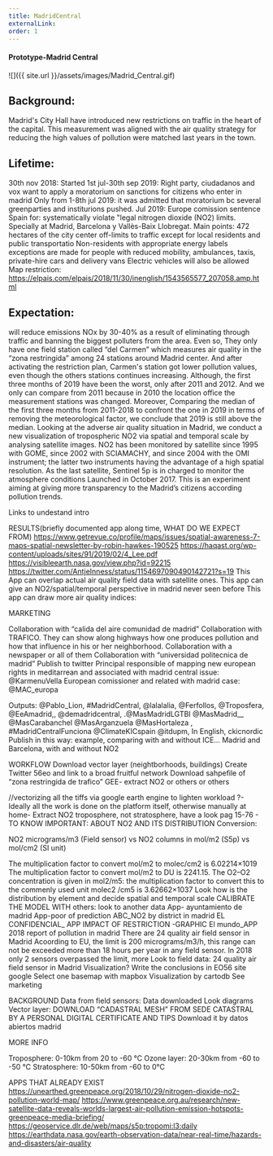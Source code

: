```yaml
---
title: MadridCentral
externalLink:
order: 1
---
```

#### Prototype-Madrid Central


![]({{ site.url }}/assets/images/Madrid_Central.gif)

## Background:

Madrid's City Hall have introduced new restrictions on traffic in the heart of the capital. This measurement was aligned with the air quality strategy for reducing the high values of pollution were matched last years in the town.

## Lifetime:
30th nov 2018: Started
1st jul-30th sep 2019: Right party, ciudadanos and vox want to apply a moratorium on sanctions  for citizens who enter in madrid
Only from 1-8th jul 2019: it was admitted that moratorium bc several greenparties and institurions pushed.
Jul 2019: Europe comission sentence Spain for: systematically violate "legal nitrogen dioxide (NO2) limits. Specially at Madrid, Barcelona y Vallès-Baix Llobregat.
Main points:
472 hectares of the city center off-limits to traffic
except for local residents and public transportatio
Non-residents with appropriate energy labels
exceptions are made for people with reduced mobility, ambulances, taxis, private-hire cars and delivery vans
Electric vehicles will also be allowed
Map restriction:
https://elpais.com/elpais/2018/11/30/inenglish/1543565577_207058.amp.html

## Expectation:
will reduce emissions NOx by 30-40% as a result of eliminating through traffic and banning the biggest polluters from the area.
Even so, They only have one field station called “del Carmen” which measures air quality in the “zona restringida” among 24 stations around Madrid center. And after activating the restriction plan, Carmen's station got lower pollution values, even though the others stations continues increasing.
Although, the first three months of 2019 have been the worst, only after 2011 and 2012. And we only can compare from 2011 because in 2010 the location office the measurement stations was changed.
Moreover, Comparing the median of the first three months from 2011-2018 to confront the one in 2019 in terms of removing the meteorological factor, we conclude that 2019 is still above the median.
Looking at the adverse air quality situation in Madrid, we conduct a new visualization of tropospheric NO2 via spatial and temporal scale by analysing satellite images.
NO2 has been monitored by satellite since 1995 with GOME, since 2002 with SCIAMACHY, and since 2004 with the OMI instrument; the latter two instruments having the advantage of a high spatial resolution. As the last satellite, Sentinel 5p is in charged to monitor the atmosphere conditions Launched in October 2017.
This is an experiment aiming at giving more transparency to the Madrid’s citizens according pollution trends.

Links to undestand intro

RESULTS(briefly documented app along time, WHAT DO WE EXPECT FROM)
https://www.getrevue.co/profile/maps/issues/spatial-awareness-7-maps-spatial-newsletter-by-robin-hawkes-190525
https://haqast.org/wp-content/uploads/sites/91/2019/02/4_Lee.pdf
https://visibleearth.nasa.gov/view.php?id=92215
https://twitter.com/AntjeInness/status/1154697090490142721?s=19
This App can overlap actual air quality field data with satellite ones.
This app can give an NO2/spatial/temporal perspective in madrid never seen before
This app can draw more air quality indices:



MARKETING

Collaboration with “calida del aire comunidad de madrid”
Collaboration with TRAFICO. They can show along highways how one produces pollution and how that influence in his or her neighborhood.
Collaboration with a newspaper or all of them
Collaboration with “universidad politecnica de madrid”
Publish to twitter
Principal responsible of mapping new european rights in meditarrean and associated with madrid central issue: @KarmenuVella
European comissioner and related with madrid case: @MAC_europa

Outputs: @Pablo_Lion, #MadridCentral, @lalalalia, @Ferfollos, @Troposfera, @EeAmadrid,, @demadridcentral, .@MasMadridLGTBI @MasMadrid__ @MasCarabanchel @MasArganzuela @MasHortaleza , #MadridCentralFunciona
@ClimateKICspain @itdupm, In English, ckicnordic
Publish in this way: example, comparing with and without ICE...
Madrid and Barcelona, with and without NO2

WORKFLOW
Download vector layer (neightborhoods, buildings)
Create Twitter 56eo and link to a broad fruitful network
Download sahpefile of “zona restringida de trafico”
GEE- extract NO2 or others or others

//vectorizing all the tiffs via google earth engine to lighten workload ?-Ideally all the work is done on the platform itself, otherwise manually at home-
Extract NO2 troposphere, not stratosphere, have a look pag 15-76 - TO KNOW
IMPORTANT: ABOUT NO2 AND ITS DISTRIBUTION
Conversion:

NO2 micrograms/m3 (Field sensor) vs NO2 columns in mol/m2 (S5p) vs mol/cm2 (SI unit)

The multiplication factor to convert mol/m2 to molec/cm2 is 6.02214×1019
The multiplication factor to convert mol/m2 to DU is 2241.15.
The O2–O2 concentration is given in mol2/m5: the multiplication factor to convert this to the commenly used unit molec2 /cm5 is 3.62662×1037
Look how is the distribution by element and decide spatial and temporal scale
CALIBRATE THE MODEL WITH others: look to another data
App- ayuntamiento de madrid
App-poor of prediction
ABC_NO2 by district in madrid
EL CONFIDENCIAL_ APP
IMPACT OF RESTRICTION -GRAPHIC
El mundo_APP
2018 report of pollution in madrid
There are 24 quality air field sensor in Madrid
Acoording to EU, the limit is 200 micrograms/m3/h, this range can not be exceeded more than 18 hours per year in any field sensor.
In 2018 only 2 sensors overpassed the limit, more
Look to field data: 24 quality air field sensor in Madrid
Visualization?
Write the conclusions in EO56 site google
Select one basemap with mapbox
Visualization by cartodb
See marketing



BACKGROUND
Data from field sensors:
Data downloaded
Look diagrams
Vector layer:
DOWNLOAD “CADASTRAL MESH” FROM SEDE CATASTRAL BY A PERSONAL DIGITAL CERTIFICATE AND TIPS
Download it by datos abiertos madrid

MORE INFO

Troposphere: 0-10km from 20 to -60 °C
Ozone layer: 20-30km from -60 to -50 °C
Stratosphere: 10-50km from -60 to 0°C


APPS THAT ALREADY EXIST
https://unearthed.greenpeace.org/2018/10/29/nitrogen-dioxide-no2-pollution-world-map/
https://www.greenpeace.org.au/research/new-satellite-data-reveals-worlds-largest-air-pollution-emission-hotspots-greenpeace-media-briefing/
https://geoservice.dlr.de/web/maps/s5p:tropomi:l3:daily
https://earthdata.nasa.gov/earth-observation-data/near-real-time/hazards-and-disasters/air-quality

